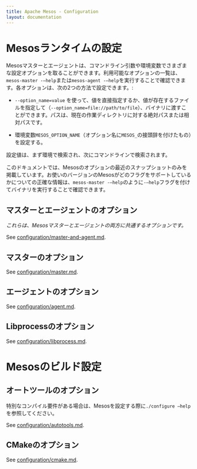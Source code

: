 ```yaml
---
title: Apache Mesos - Configuration
layout: documentation
---
```


# Mesosランタイムの設定

Mesosマスターとエージェントは、コマンドライン引数や環境変数でさまざまな設定オプションを取ることができます。利用可能なオプションの一覧は、`mesos-master -—help`または`mesos-agent -—help`を実行することで確認できます。各オプションは、次の2つの方法で設定できます。:

* `--option_name=value` を使って、値を直接指定するか、値が存在するファイルを指定して（`--option_name=file://path/to/file`）、バイナリに渡すことができます。パスは、現在の作業ディレクトリに対する絶対パスまたは相対パスです。

* 環境変数`MESOS_OPTION_NAME`（オプション名に`MESOS_`の接頭辞を付けたもの）を設定する。

設定値は、まず環境で検索され、次にコマンドラインで検索されます。

このドキュメントでは、Mesosのオプションの最近のスナップショットのみを掲載しています。お使いのバージョンのMesosがどのフラグをサポートしているかについての正確な情報は、`mesos-master -—help`のように`-—help`フラグを付けてバイナリを実行することで確認できます。

## マスターとエージェントのオプション

*これらは、Mesosマスターとエージェントの両方に共通するオプションです。*

See [configuration/master-and-agent.md](configuration/master-and-agent.md).

## マスターのオプション

See [configuration/master.md](configuration/master.md).

## エージェントのオプション

See [configuration/agent.md](configuration/agent.md).

## Libprocessのオプション

See [configuration/libprocess.md](configuration/libprocess.md).

# Mesosのビルド設定

## オートツールのオプション

特別なコンパイル要件がある場合は、Mesosを設定する際に`./configure —help`を参照してください。

See [configuration/autotools.md](configuration/autotools.md).

## CMakeのオプション

See [configuration/cmake.md](configuration/cmake.md).
